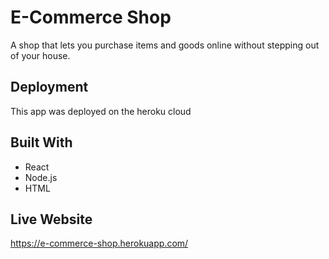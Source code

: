 # E-Commerce Shop

A shop that lets you purchase items and goods online without stepping out of your house.

## Deployment

This app was deployed on the heroku cloud

## Built With

* React
* Node.js
* HTML

## Live Website

https://e-commerce-shop.herokuapp.com/
